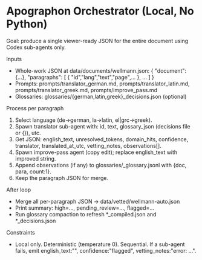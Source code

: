 # Apographon Orchestrator (Local, No Python)

Goal: produce a single viewer-ready JSON for the entire document using Codex sub-agents only.

Inputs
- Whole-work JSON at data/documents/wellmann.json:
  { "document": {...}, "paragraphs": [ { "id","lang","text","page",... }, ... ] }
- Prompts: prompts/translator_german.md, prompts/translator_latin.md, prompts/translator_greek.md, prompts/improve_pass.md
- Glossaries: glossaries/{german,latin,greek}_decisions.json (optional)

Process per paragraph
1) Select language (de→german, la→latin, el|grc→greek).
2) Spawn translator sub-agent with: id, text, glossary_json (decisions file or {}), utc.
3) Get JSON: english_text, unresolved_tokens, domain_hits, confidence, translator, translated_at_utc, vetting_notes, observations[].
4) Spawn improve-pass agent (copy edit); replace english_text with improved string.
5) Append observations (if any) to glossaries/<lang>_glossary.jsonl with {doc, para, count:1}.
6) Keep the paragraph JSON for merge.

After loop
- Merge all per-paragraph JSON → data/vetted/wellmann-auto.json
- Print summary: high=…, pending_review=…, flagged=…
- Run glossary compaction to refresh *_compiled.json and *_decisions.json

Constraints
- Local only. Deterministic (temperature 0). Sequential. If a sub-agent fails, emit english_text:"", confidence:"flagged", vetting_notes:"error: …".
